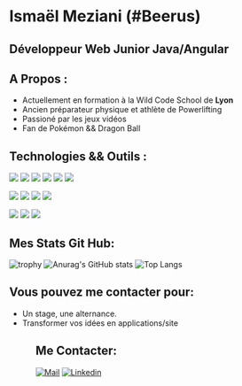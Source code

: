 # Ismaël Meziani (#Beerus)
## Développeur Web Junior Java/Angular 

## A Propos :

<ul>
  <li>Actuellement en formation à la Wild Code School de <b>Lyon</b></li>
  <li>Ancien préparateur physique et athlète de Powerlifting</li>
  <li>Passioné par les jeux vidéos</li>
  <li>Fan de Pokémon && Dragon Ball</li>
</ul>  
  
## Technologies && Outils :
 
![](https://img.shields.io/badge/Code-Angular-informational?style=flat&logo=angular&logoColor=white&color=2bbc8a)
![](https://img.shields.io/badge/Code-JavaScript-informational?style=flat&logo=javascript&logoColor=white&color=2bbc8a)
![](https://img.shields.io/badge/Code-Typescript-informational?style=flat&logo=typescript&logoColor=white&color=2bbc8a)
![](https://img.shields.io/badge/Code-Java-informational?style=flat&logo=java&logoColor=white&color=2bbc8a)
![](https://img.shields.io/badge/Code-jQuery-informational?style=flat&logo=jQuery&logoColor=white&color=2bbc8a)
![](https://img.shields.io/badge/Code-Bootstrap-informational?style=flat&logo=bootstrap&logoColor=white&color=2bbc8a)
  
![](https://img.shields.io/badge/OS-Linux-informational?style=flat&logo=linux&logoColor=white&color=2bbc8a)
![](https://img.shields.io/badge/OS-Windows-informational?style=flat&logo=Windows&logoColor=white&color=2bbc8a)
![](https://img.shields.io/badge/Editor-Visual_Studio_Code-informational?style=flat&logo=visual-studio&logoColor=white&color=2bbc8a)
![](https://img.shields.io/badge/Editor-Eclipse-informational?style=flat&logo=eclipse&logoColor=white&color=2bbc8a)
  
![](https://img.shields.io/badge/Tool-Firebase-informational?style=flat&logo=firebase&logoColor=white&color=2bbc8a)
![](https://img.shields.io/badge/Tool-Git-informational?style=flat&logo=git&logoColor=white&color=2bbc8a)
![](https://img.shields.io/badge/Tools-MySQL-informational?style=flat&logo=MySQL&logoColor=white&color=2bbc8a)
  
## Mes Stats Git Hub:
  
![trophy](https://github-profile-trophy.vercel.app/?username=beerushakaishin&theme=onestar&row=1&column=7&no-frame=true&margin-w=13)
![Anurag's GitHub stats](https://github-readme-stats.vercel.app/api?username=beerushakaishin&show_icons=true&theme=dark&count_private=true&hide_border=true)
![Top Langs](https://github-readme-stats.vercel.app/api/top-langs/?username=beerushakaishin&langs_count=8&layout=compact&theme=dark&hide_border=true)
  
## Vous pouvez me contacter pour:
  
<ul>
 <li>Un stage, une alternance.</li>
<li>Transformer vos idées en applications/site</li>
<ul>
    
## Me Contacter:
[![Mail](https://img.shields.io/badge/-Mail-black?style=for-the-badge&logo=gmail)](mailto:meziani-i@outlook.fr)
[![Linkedin](https://img.shields.io/badge/-Ismaël%20Meziani-black?style=for-the-badge&logo=Linkedin)](https://www.linkedin.com/in/isma%C3%ABl-meziani-84505b101/)
